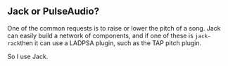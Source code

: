 
##  Jack or PulseAudio? 


One of the common requests is to raise or lower the pitch
of a song. Jack can easily build a network of components,
and if one of these is `jack-rack`then it can
use a LADPSA plugin, such as the TAP pitch plugin.


So I use Jack.
